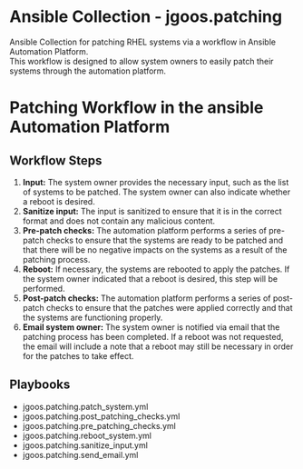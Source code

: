 # Ansible Collection - jgoos.patching

Ansible Collection for patching RHEL systems via a workflow in Ansible Automation Platform.  
This workflow is designed to allow system owners to easily patch their systems through the automation platform.


# Patching Workflow in the ansible Automation Platform

## Workflow Steps

1.  **Input:** The system owner provides the necessary input, such as the list of systems to be patched. The system owner can also indicate whether a reboot is desired.
2.  **Sanitize input:** The input is sanitized to ensure that it is in the correct format and does not contain any malicious content.
3.  **Pre-patch checks:** The automation platform performs a series of pre-patch checks to ensure that the systems are ready to be patched and that there will be no negative impacts on the systems as a result of the patching process.
4.  **Reboot:** If necessary, the systems are rebooted to apply the patches. If the system owner indicated that a reboot is desired, this step will be performed.
5.  **Post-patch checks:** The automation platform performs a series of post-patch checks to ensure that the patches were applied correctly and that the systems are functioning properly.
6.  **Email system owner:** The system owner is notified via email that the patching process has been completed. If a reboot was not requested, the email will include a note that a reboot may still be necessary in order for the patches to take effect.

## Playbooks

- jgoos.patching.patch_system.yml
- jgoos.patching.post_patching_checks.yml
- jgoos.patching.pre_patching_checks.yml
- jgoos.patching.reboot_system.yml
- jgoos.patching.sanitize_input.yml
- jgoos.patching.send_email.yml

